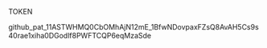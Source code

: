 TOKEN

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
